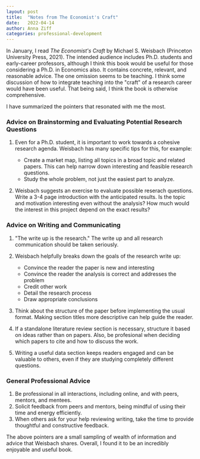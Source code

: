 ```yaml
---
layout: post
title:  "Notes from The Economist's Craft"
date:   2022-04-14
author: Anna Ziff
categories: professional-development
---
```


In January, I read _The Economist's Craft_ by Michael S. Weisbach (Princeton University Press, 2021). The intended audience includes Ph.D. students and early-career professors, although I  think this book would be useful for those considering a Ph.D. in Economics also. It contains concrete, relevant, and reasonable advice. The one omission seems to be teaching. I think some discussion of how to integrate teaching into the "craft" of a research career would have been useful. That being said, I think the book is otherwise  comprehensive.

I have summarized the pointers that resonated with me the most. 

### Advice on Brainstorming and Evaluating Potential Research Questions

1. Even for a Ph.D. student, it is important to work towards a cohesive research agenda. Weisbach has many specific tips for this, for example:
    * Create a market map, listing all topics in a broad topic and related papers. This can help narrow down interesting and feasible research questions.
    * Study the whole problem, not just the easiest part to analyze.

2. Weisbach suggests an exercise to evaluate possible reserach questions. Write a 3-4 page introduction with the anticipated results. Is the topic and motivation interesting even without the analysis? How much would the interest in this project depend on the exact results?


### Advice on Writing and Communicating

1. "The write up is the research." The write up and all research communication should be taken seriously.
2. Weisbach helpfully breaks down the goals of the research write up:
    - Convince the reader the paper is new and interesting
    - Convince the reader the analysis is correct and addresses the problem
    - Credit other work
    - Detail the research process
    - Draw appropriate conclusions

3. Think about the structure of the paper before implementing the usual format. Making section titles more descriptive can help guide the reader.
4. If a standalone literature review section is necessary, structure it based on ideas rather than on papers. Also, be profesional when deciding which papers to cite and how to discuss the work.
5. Writing a useful data section keeps readers engaged and can be valuable to others, even if they are studying completely different questions.

### General Professional Advice

1. Be professional in all interactions, including online, and with peers, mentors, and mentees.
2.  Solicit feedback from peers and mentors, being mindful of using their time and energy efficiently. 
3. When others ask for your help reviewing writing, take the time to provide thoughtful and constructive feedback. 


The above pointers are a small sampling of wealth of information and advice that Weisbach shares. Overall, I found it to be an incredibly enjoyable and useful book.


